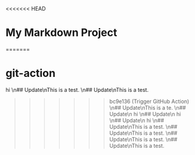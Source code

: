 <<<<<<< HEAD
# My Markdown Project
=======

# git-action
hi
\n## Update\nThis is a test.
\n## Update\nThis is a test.
>>>>>>> bc9e136 (Trigger GitHub Action)
\n## Update\nThis is a te.
\n## Update\n hi
\n## Update\n hi
\n## Update\n hi
\n## Update\nThis is a test.
\n## Update\nThis is a test.
\n## Update\nThis is a test.
\n## Update\nThis is a test.
